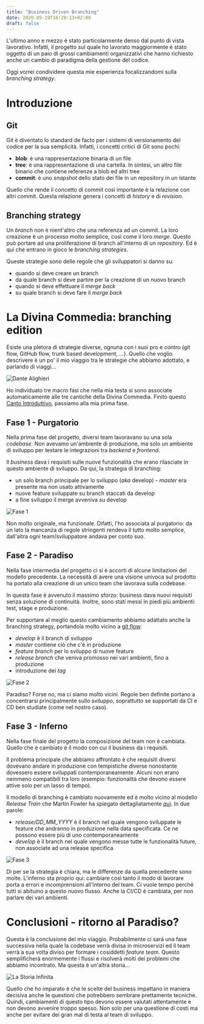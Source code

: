 ```yaml
---
title: "Business Driven Branching"
date: 2020-05-19T16:29:13+02:00
draft: false
---
```


L'ultimo anno e mezzo è stato particolarmente denso dal punto di vista lavorativo. Infatti, il progetto sul quale ho lavorato maggiormente è stato oggetto di un paio di grossi cambiamenti organizzativi che hanno richiesto anche un cambio di paradigma della gestione del codice.

Oggi vorrei condividere questa mie esperienza focalizzandomi sulla *branching strategy*.

# Introduzione

## Git

Git è diventato lo standard de facto per i sistemi di versionamento del codice per la sua semplicità. 
Infatti, i concetti critici di Git sono pochi:

- **blob**: è una rappresentazione binaria di un file
- **tree**: è una rappresentazione di una cartella. In sintesi, un altro file binario che contiene referenze a blob ed altri tree
- **commit**: è uno *snapshot* dello stato dei file in un repository in un istante

Quello che rende il concetto di commit così importante è la relazione con altri commit. Questa relazione genera i concetti di *history* e di *revision*.

## Branching strategy

Un *branch* non è nient'altro che una referenza ad un commit. La loro creazione è un processo molto semplice, così come il loro *merge*. Questo può portare ad una proliferazione di branch all'interno di un *repository*. Ed è qui che entrano in gioco le *branching strategies*.

Queste strategie sono delle regole che gli sviluppatori si danno su:

- quando si deve creare un branch
- da quale branch si deve partire per la creazione di un nuovo branch
- quando si deve effettuare il *merge back*
- su quale branch si deve fare il *merge back*

# La Divina Commedia: branching edition

Esiste una pletora di strategie diverse, ognuna con i suoi pro e contro (git flow, GitHub flow, trunk based development, ...). Quello che voglio descrivere è un po' il mio viaggio tra le strategie che abbiamo adottato, e parlando di viaggi...

![Dante Alighieri](/img/articles/branching/dante.png)

Ho individuato tre macro fasi che nella mia testa si sono associate automaticamente alle tre cantiche della Divina Commedia. Finito questo [Canto Introduttivo](https://it.wikipedia.org/wiki/Inferno_-_Canto_primo), passiamo alla mia prima fase.

## Fase 1 - Purgatorio

Nella prima fase del progetto, diversi team lavoravano su una sola *codebase*. Non avevamo un'ambiente di produzione, ma solo un ambiente di sviluppo per testare le integrazioni tra *backend* e *frontend*.

Il *business* dava i requisiti sulle nuove funzionalità che erano rilasciate in questo ambiente di sviluppo. Da qui, la strategia di branching: 

- un solo branch principale per lo sviluppo (*aka* develop) - *master* era presente ma non usato attivamente 
- nuove feature sviluppate su branch staccati da develop
- a fine sviluppo il merge avveniva su develop 

![Fase 1](/img/articles/branching/fase1.png)

Non molto originale, ma funzionale. Difatti, l'ho associata al purgatorio: da un lato la mancanza di regole stringenti rendeva il tutto molto semplice, dall'altra ogni team/sviluppatore andava per conto suo.

## Fase 2 - Paradiso

Nella fase intermedia del progetto ci si è accorti di alcune limitazioni del modello precedente. La necessità di avere una visione univoca sul prodotto ha portato alla creazione di un unico team che lavorava sulla codebase. 

In questa fase è avvenuto il massimo sforzo: business dava nuovi requisiti senza soluzione di continuità. Inoltre, sono stati messi in piedi più ambienti: test, stage e produzione.

Per supportare al meglio questo cambiamento abbiamo adattato anche la branching strategy, portandola molto vicino a [git flow](https://www.atlassian.com/git/tutorials/comparing-workflows/gitflow-workflow):

- *develop* è il branch di sviluppo
- *master* contiene ciò che c'è in produzione
- *feature branch* per lo sviluppo di nuove feature
- *release branch* che veniva promosso nei vari ambienti, fino a produzione
- introduzione dei *tag*

![Fase 2](/img/articles/branching/fase2.png)

Paradiso? Forse no, ma ci siamo molto vicini. Regole ben definite portano a concentrarsi principalmente sullo sviluppo, soprattutto se supportati da CI e CD ben studiate (come nel nostro caso).

## Fase 3 - Inferno

Nella fase finale del progetto la composizione del team non è cambiata. Quello che è cambiato è il modo con cui il business da i requisiti. 

Il problema principale che abbiamo affrontato è che requisiti diversi dovevano andare in produzione con tempistiche diverse nonostante dovessero essere sviluppati contemporaneamente. Alcuni non erano nemmeno compatibili tra loro (esempio: funzionalità che devono essere attive solo per un lasso di tempo).

Il modello di branching è cambiato nuovamente ed è molto vicino al modello *Release Train* che Martin Fowler ha spiegato dettagliatamente [qui](https://martinfowler.com/articles/branching-patterns.html#release-train). In due parole:

- *release/DD_MM_YYYY* è il branch nel quale vengono sviluppate le feature che andranno in produzione nella data specificata. Ce ne possono essere più di uno contemporaneamente
- *develop* è il branch nel quale vengono messe tutte le funzionalità future, non associate ad una release specifica

![Fase 3](/img/articles/branching/fase3.png)

Di per se la strategia è chiara, ma le differenze da quella precedente sono molte. L'inferno sta proprio qui: cambiare così tanto il modo di lavorare porta a errori e incomprensioni all'interno del team. Ci vuole tempo perché tutti si abituino a questo nuovo flusso.
Anche la CI/CD è cambiata, per non parlare dei vari ambienti. 

# Conclusioni - ritorno al Paradiso?

Questa è la conclusione del mio viaggio. Probabilmente ci sarà una fase successiva nella quale la codebase verrà divisa in microservizi ed il team verrà a sua volta diviso per formare i cosiddetti *feature team*. Questo semplificherà enormemente i flussi e risolverà molti dei problemi che abbiamo incontrato. Ma questa è un'altra storia...

![La Storia Infinita](/img/articles/branching/storia_infinita.png)

Quello che ho imparato è che le scelte del business impattano in maniera decisiva anche le questioni che potrebbero sembrare prettamente tecniche. Quindi, cambiamenti di questo tipo devono essere valutati attentamente e non devono avvenire troppo spesso. Non solo per una questione di costi ma anche per evitare dei gran mal di testa al team di sviluppo.